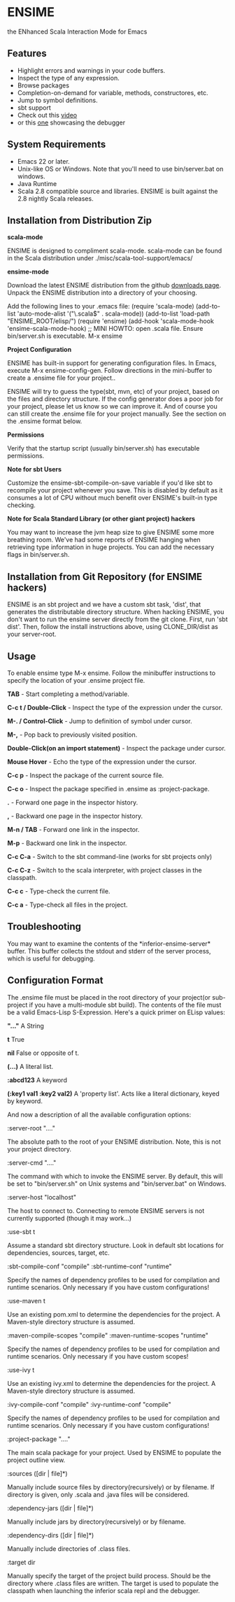# ENSIME
the ENhanced Scala Interaction Mode for Emacs

## Features

- Highlight errors and warnings in your code buffers.
- Inspect the type of any expression.
- Browse packages
- Completion-on-demand for variable, methods, constructores, etc.
- Jump to symbol definitions.
- sbt support
- Check out this [video](http://www.youtube.com/watch?v=A2Lai8IjLoY)
- or this [one](http://www.youtube.com/watch?v=v7-G6vD42z8) showcasing the debugger

## System Requirements

- Emacs 22 or later.
- Unix-like OS or Windows. Note that you'll need to use bin/server.bat on windows.
- Java Runtime
- Scala 2.8 compatible source and libraries. ENSIME is built against the 2.8 nightly Scala releases. 


## Installation from Distribution Zip

__scala-mode__

ENSIME is designed to compliment scala-mode. scala-mode can be found in the Scala distribution under ./misc/scala-tool-support/emacs/

__ensime-mode__

Download the latest ENSIME distribution from the github [downloads page](http://github.com/aemoncannon/ensime/downloads). Unpack the ENSIME distribution into a directory of your choosing. 

Add the following lines to your .emacs file:
    (require 'scala-mode)
    (add-to-list 'auto-mode-alist '("\\.scala$" . scala-mode))
    (add-to-list 'load-path "ENSIME_ROOT/elisp/")
    (require 'ensime)
    (add-hook 'scala-mode-hook 'ensime-scala-mode-hook)
    ;; MINI HOWTO: open .scala file. Ensure bin/server.sh is executable. M-x ensime

__Project Configuration__

ENSIME has built-in support for generating configuration files. In Emacs, execute M-x ensime-config-gen. Follow directions in the mini-buffer to create a .ensime file for your project.. 

ENSIME will try to guess the type(sbt, mvn, etc) of your project, based on the files and directory structure. If the config generator does a poor job for your project, please let us know so we can improve it. And of course you can still create the .ensime file for your project manually. See the section on the .ensime format below.


__Permissions__

Verify that the startup script (usually bin/server.sh) has executable permissions.



__Note for sbt Users__ 

Customize the ensime-sbt-compile-on-save variable if you'd like sbt to recompile your project whenever you save. This is disabled by default as it consumes a lot of CPU without much benefit over ENSIME's built-in type checking.


__Note for Scala Standard Library (or other giant project) hackers__ 

You may want to increase the jvm heap size to give ENSIME some more breathing room. We've had some reports of ENSIME hanging when retrieving type information in huge projects. You can add the necessary flags in bin/server.sh. 



## Installation from Git Repository (for ENSIME hackers)

ENSIME is an sbt project and we have a custom sbt task, 'dist', that generates the distributable directory structure. When hacking ENSIME, you don't want to run the ensime server directly from the git clone. First, run 'sbt dist'. Then, follow the install instructions above, using CLONE_DIR/dist as your server-root.


## Usage

To enable ensime type M-x ensime. Follow the minibuffer instructions to specify the location of your .ensime project file. 

__TAB__    - Start completing a method/variable.

__C-c t  /  Double-Click__  - Inspect the type of the expression under the cursor.

__M-.  /  Control-Click__  - Jump to definition of symbol under cursor.

__M-,__  - Pop back to previously visited position.

__Double-Click(on an import statement)__  - Inspect the package under cursor.

__Mouse Hover__    - Echo the type of the expression under the cursor.

__C-c p__  - Inspect the package of the current source file.

__C-c o__  - Inspect the package specified in .ensime as :project-package.

__.__  - Forward one page in the inspector history.

__,__  - Backward one page in the inspector history.

__M-n  /  TAB__  - Forward one link in the inspector.

__M-p__  - Backward one link in the inspector.

__C-c C-a__  - Switch to the sbt command-line (works for sbt projects only)

__C-c C-z__  - Switch to the scala interpreter, with project classes in the classpath.

__C-c c__  - Type-check the current file.

__C-c a__  - Type-check all files in the project.




## Troubleshooting

You may want to examine the contents of the \*inferior-ensime-server\* buffer. This buffer collects the stdout and stderr of the server process, which is useful for debugging.



## Configuration Format

The .ensime file must be placed in the root directory of your project(or sub-project if you have a multi-module sbt build). The contents of the file must be a valid Emacs-Lisp S-Expression. Here's a quick primer on ELisp values:

__"..."__   A String

__t__   True

__nil__    False or opposite of t.

__(...)__    A literal list.

__:abcd123__    A keyword

__(:key1 val1 :key2 val2)__  A 'property list'. Acts like a literal dictionary, keyed by keyword.


And now a description of all the available configuration options:


:server-root "...."

The absolute path to the root of your ENSIME distribution. Note, this is not your project directory.


:server-cmd  "...."

The command with which to invoke the ENSIME server. By default, this will be set to "bin/server.sh" on Unix systems and "bin/server.bat" on Windows.


:server-host "localhost"

The host to connect to. Connecting to remote ENSIME servers is not currently supported (though it may work...)


:use-sbt t

Assume a standard sbt directory structure. Look in default sbt locations for dependencies, sources, target, etc.


:sbt-compile-conf "compile"
:sbt-runtime-conf "runtime"

Specify the names of dependency profiles to be used for compilation and runtime scenarios. Only necessary if you have custom configurations!

  
:use-maven t

Use an existing pom.xml to determine the dependencies for the project. A Maven-style directory structure is assumed.


:maven-compile-scopes "compile"
:maven-runtime-scopes "runtime"

Specify the names of dependency profiles to be used for compilation and runtime scenarios. Only necessary if you have custom scopes!

:use-ivy t

Use an existing ivy.xml to determine the dependencies for the project. A Maven-style directory structure is assumed.


:ivy-compile-conf "compile"
:ivy-runtime-conf "compile"

Specify the names of dependency profiles to be used for compilation and runtime scenarios. Only necessary if you have custom configurations!


:project-package "...."

The main scala package for your project. Used by ENSIME to populate the project outline view. 


:sources ([dir | file]*)

Manually include source files by directory(recursively) or by filename. If directory is given, only .scala and .java files will be considered.


:dependency-jars ([dir | file]*)

Manually include jars by directory(recursively) or by filename.


:dependency-dirs ([dir | file]*)

Manually include directories of .class files.


:target dir

Manually specify the target of the project build process. Should be the directory where .class files are written. The target is used to populate the classpath when launching the inferior scala repl and the debugger.




  





